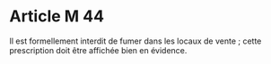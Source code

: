# Article M 44

Il est formellement interdit de fumer dans les locaux de vente ; cette prescription doit être affichée bien en évidence.
